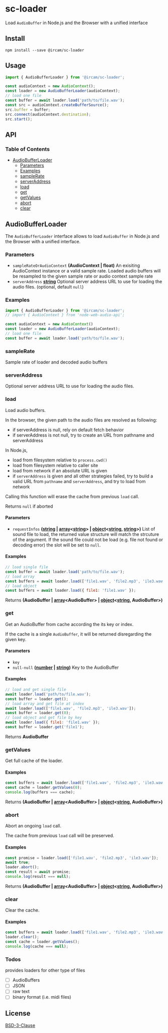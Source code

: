 # sc-loader

Load `AudioBuffer` in Node.js and the Browser with a unified interface

## Install

```
npm install --save @ircam/sc-loader
```

## Usage

```js
import { AudioBufferLoader } from '@ircam/sc-loader';

const audioContext = new AudioContext();
const loader = new AudioBufferLoader(audioContext);
// load one file
const buffer = await loader.load('path/to/file.wav');
const src = audioContext.createBufferSource();
src.buffer = buffer;
src.connect(audioContext.destination);
src.start();
```

## API

<!-- api -->
<!-- Generated by documentation.js. Update this documentation by updating the source code. -->

### Table of Contents

*   [AudioBufferLoader][1]
    *   [Parameters][2]
    *   [Examples][3]
    *   [sampleRate][4]
    *   [serverAddress][5]
    *   [load][6]
    *   [get][7]
    *   [getValues][8]
    *   [abort][9]
    *   [clear][10]

## AudioBufferLoader

The `AudioBufferLoader` interface allows to load `AudioBuffer` in Node.js
and the Browser with a unified interface.

### Parameters

*   `sampleRateOrAudioContext` **(AudioContext | float)** An exisiting AudioContext
    instance or a valid sample rate. Loaded audio buffers will be resampled to
    the given sample rate or audio context sample rate
*   `serverAddress` **[string][11]** Optional server address URL to use
    for loading the audio files. (optional, default `null`)

### Examples

```javascript
import { AudioBufferLoader } from '@ircam/sc-loader';
// import { AudioContext } from 'node-web-audio-api';

const audioContext = new AudioContext()
const loader = new AudioBufferLoader(audioContext);
// load one file
const buffer = await loader.load('path/to/file.wav');
```

### sampleRate

Sample rate of loader and decoded audio buffers

### serverAddress

Optional server address URL to use for loading the audio files.

### load

Load audio buffers.

In the browser, the given path to the audio files are resolved as following:

*   if serverAddress is null, rely on default fetch behavior
*   if serverAddress is not null, try to create an URL from pathname and serverAddress

In Node.js,

*   load from filesystem relative to `process.cwd()`
*   load from filesystem relative to caller site
*   load from network if an absolute URL is given
*   if `serverAddress` is given and all other strategies failed, try to build
    a valid URL from `pathname` and `serverAddress`, and try to load from network

Calling this function will erase the cache from previous `load` call.

Returns `null` if aborted

#### Parameters

*   `requestInfos` **([string][11] | [array][12]<[string][11]> | [object][13]<[string][11], [string][11]>)** List of
    sound file to load, the returned value structure will match the strcuture
    of the argument. If the sound file could not be load (e.g. file not found or
    decoding error) the slot will be set to `null`.

#### Examples

```javascript
// load single file
const buffer = await loader.load('path/to/file.wav');
// load array
const buffers = await loader.load(['file1.wav', 'file2.mp3', 'ile3.wav']);
// load object
const buffers = await loader.load({ file1: 'file1.wav' });
```

Returns **(AudioBuffer | [array][12]\<AudioBuffer> | [object][13]<[string][11], AudioBuffer>)**&#x20;

### get

Get an AudioBuffer from cache according the its key or index.

If the cache is a single `AudioBuffer`, it will be returned disregarding
the given key.

#### Parameters

*   `key` &#x20;
*   `null-null` **([number][14] | [string][11])** Key to the AudioBuffer

#### Examples

```javascript
// load and get single file
await loader.load('path/to/file.wav');
const buffer = loader.get();
// load array and get file at index
await loader.load(['file1.wav', 'file2.mp3', 'ile3.wav']);
const buffer = loader.get(0);
// load object and get file by key
await loader.load({ file1: 'file1.wav' });
const buffer = loader.get('file1');
```

Returns **AudioBuffer**&#x20;

### getValues

Get full cache of the loader.

#### Examples

```javascript
const buffers = await loader.load(['file1.wav', 'file2.mp3', 'ile3.wav']);
const cache = loader.getValues(0);
console.log(buffers === cache);
```

Returns **(AudioBuffer | [array][12]\<AudioBuffer> | [object][13]<[string][11], AudioBuffer>)**&#x20;

### abort

Abort an ongoing `load` call.

The cache from previous `load` call will be preserved.

#### Examples

```javascript
const promise = loader.load(['file1.wav', 'file2.mp3', 'ile3.wav']);
await true;
loader.abort();
const result = await promise;
console.log(result === null);
```

Returns **(AudioBuffer | [array][12]\<AudioBuffer> | [object][13]<[string][11], AudioBuffer>)**&#x20;

### clear

Clear the cache.

#### Examples

```javascript
const buffers = await loader.load(['file1.wav', 'file2.mp3', 'ile3.wav']);
loader.clear();
const cache = loader.getValues();
console.log(cache === null);
```

[1]: #audiobufferloader

[2]: #parameters

[3]: #examples

[4]: #samplerate

[5]: #serveraddress

[6]: #load

[7]: #get

[8]: #getvalues

[9]: #abort

[10]: #clear

[11]: https://developer.mozilla.org/docs/Web/JavaScript/Reference/Global_Objects/String

[12]: https://developer.mozilla.org/docs/Web/JavaScript/Reference/Global_Objects/Array

[13]: https://developer.mozilla.org/docs/Web/JavaScript/Reference/Global_Objects/Object

[14]: https://developer.mozilla.org/docs/Web/JavaScript/Reference/Global_Objects/Number

<!-- apistop -->

### Todos

provides loaders for other type of files
+ [ ] AudioBuffers
+ [ ] JSON
+ [ ] raw text
+ [ ] binary format (i.e. midi files)

## License

[BSD-3-Clause](./LICENSE)
